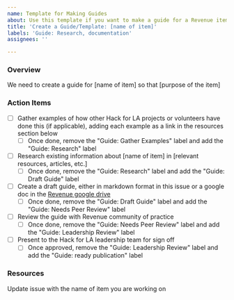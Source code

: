 ```yaml
---
name: Template for Making Guides
about: Use this template if you want to make a guide for a Revenue item
title: 'Create a Guide/Template: [name of item]'
labels: 'Guide: Research, documentation'
assignees: ''

---
```


### Overview
We need to create a guide for [name of item] so that [purpose of the item]

### Action Items
- [ ] Gather examples of how other Hack for LA projects or volunteers have done this (if applicable), adding each example as a link in the resources section below
   - [ ] Once done, remove the "Guide: Gather Examples" label and add the "Guide: Research" label
- [ ] Research existing information about [name of item] in [relevant resources, articles, etc.]
   - [ ] Once done, remove the "Guide: Research" label and add the "Guide: Draft Guide" label
- [ ] Create a draft guide, either in markdown format in this issue or a google doc in the [Revenue google drive](https://drive.google.com/drive/u/1/folders/1os-4KyGnL0SXIeyfoDICOEpG5CO_1MaV)
    - [ ] Once done, remove the "Guide: Draft Guide" label and add the "Guide: Needs Peer Review" label
- [ ] Review the guide with Revenue community of practice
   - [ ] Once done, remove the "Guide: Needs Peer Review" label and add the "Guide: Leadership Review" label
- [ ] Present to the Hack for LA leadership team for sign off
   - [ ] Once approved, remove the "Guide: Leadership Review" label and add the "Guide: ready publication" label

### Resources
Update issue with the name of item you are working on
